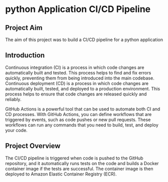 # python Application CI/CD Pipeline

## Project Aim

The aim of this project was to build a CI/CD pipeline for a python application

## Introduction

Continuous integration (CI) is a process in which code changes are automatically built and tested. This process helps to find and fix errors quickly, preventing them from being introduced into the main codebase. Continuous deployment (CD) is a process in which code changes are automatically built, tested, and deployed to a production environment. This process helps to ensure that code changes are released quickly and reliably.

GitHub Actions is a powerful tool that can be used to automate both CI and CD processes. With GitHub Actions, you can define workflows that are triggered by events, such as code pushes or new pull requests. These workflows can run any commands that you need to build, test, and deploy your code.

## Project Overview

The CI/CD pipeline is triggered when code is pushed to the GitHub repository, and it automatically runs tests on the code and builds a Docker container image if the tests are successful. The container image is then deployed to Amazon Elastic Container Registry (ECR).

